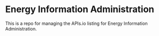 # Energy Information Administration
This is a repo for managing the APIs.io listing for Energy Information Administration.